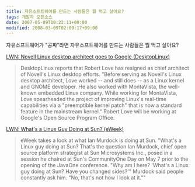 ```yaml
---
title: 자유소프트웨어를 만드는 사람들은 뭘 먹고 살아요?
tags: 개발자 오픈소스
date: 2007-05-09T10:23:11+09:00
modified: 2008-03-09T02:09:17+09:00
---
```

자유소프트웨어가 "공짜"라면 자유소프트웨어를 만드는 사람들은 뭘 먹고 살아요?

[LWN: Novell Linux desktop architect goes to Google (DesktopLinux)](http://lwn.net/Articles/233473/)

> DesktopLinux reports that Robert Love has resigned as chief architect of Novell's Linux desktop efforts. "Before serving as Novell's Linux desktop architect, Love worked -- and still does -- as a Linux kernel and GNOME developer. He also worked with MontaVista, the well-known embedded Linux company. While working for MontaVista, Love spearheaded the project of improving Linux's real-time capabilities via a "preemptible kernel patch" that is now a standard feature in the mainstream kernel." Robert Love will be working at Google's Open Source Program Office.

[LWN: What's a Linux Guy Doing at Sun? (eWeek)](http://lwn.net/Articles/233485/rss)

> eWeek takes a look at what Ian Murdock is doing at Sun. "What's a Linux guy doing at Sun? That's the question Ian Murdock, chief open source platform strategist at Sun Microsystems Inc., posed in a session he chaired at Sun's CommunityOne Day on May 7 prior to the opening of the JavaOne conference. "Why am I here? 'What's a Linux guy doing at Sun? Have you changed sides?'" Murdock said people constantly ask him. "No, that's not how I look at it.""
